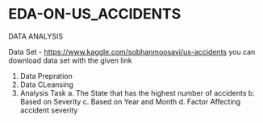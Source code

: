 # EDA-ON-US_ACCIDENTS
DATA ANALYSIS

Data Set - https://www.kaggle.com/sobhanmoosavi/us-accidents
you can download data set with the given link

1. Data Prepration
2. Data CLeansing
3. Analysis Task 
a. The State that has the highest number of accidents
b. Based on Severity
c. Based on Year and Month
d. Factor Affecting accident severity

